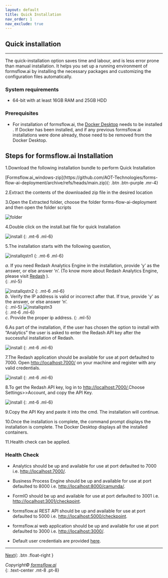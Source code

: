 ```yaml
---
layout: default
title: Quick Installation
nav_order: 1
nav_exclude: true
---
```



## Quick installation 

---

The quick-installation option saves time and labour, and is less error prone than manual installation. It helps you set up a running environment of formsflow.ai by installing the necessary packages and customizing the configuration files automatically. 

### System requirements
 
- 64-bit with at least 16GB RAM and 25GB HDD  

### Prerequisites

- For installation of formsflow.ai, the [Docker Desktop](https://www.docker.com/) needs to be installed . If Docker has been installed, and if any previous formsflow.ai installations were done already, those need to be removed from the Docker Desktop.  



## Steps for formsflow.ai Installation  

1.Download the following installation bundle to perform Quick Installation
  
<span class="fs-5">
[Formsflow.ai_windows-zip](https://github.com/AOT-Technologies/forms-flow-ai-deployment/archive/refs/heads/main.zip){: .btn .btn-purple .mr-4}
</span>   

2.Extract the contents of the downloaded zip file in the desired location   

3.Open the Extracted folder, choose the folder forms-flow-ai-deployment and then open the folder scripts

  ![folder](../../assets/QuickDocker/quickfolder.png)
  
4.Double click on the install.bat file for quick Installation 

 ![install](../../assets/QuickDocker/install_batchfile.png)
  {: .mt-6 .ml-6}

5.The installation starts with the following question,

 ![installqstn1](../../assets/QuickDocker/runscript1.png)
  {: .mt-6 .ml-6}  

  *a*.  If you need Redash Analytics Engine in the installation, provide ‘y’ as the answer, or else answer ‘n’. (To know more about Redash Analytics Engine, please visit [Redash](https://redash.io/help/) ).  
 {: .ml-5}

 ![installqstn2](../../assets/QuickDocker/runscript2.png)
 {: .mt-6 .ml-6}  
  *b*. Verify the IP address is valid or incorrect after that. If true, provide  'y' as the answer, or else answer ‘n’.    
  {: .ml-5}
 ![installqstn3](../../assets/QuickDocker/runscript3.png)  
  {: .mt-6 .ml-6}    
 *c*. Provide the proper ip address.
 {: .ml-5}

6.As part of the installation, if the user has chosen the option to install with “Analytics” the user is asked to enter the Redash API key after the successful installation of Redash.  

 ![install](../../assets/QuickDocker/apikey.png)
  {: .mt-6 .ml-6} 

7.The Redash application should be available for use at port defaulted to 7000. Open [http://localhost:7000/](http://localhost:7000/) on your machine and register with any valid credentials.

 ![install](../../assets/QuickDocker/redash.png)
  {: .mt-6 .ml-6} 

8.To get the Redash API key, log in to [http://localhost:7000/](http://localhost:7000/),Choose Settings>>Account, and copy the API Key.

 ![install](../../assets/QuickDocker/redashapikey.png)
  {: .mt-6 .ml-6} 

9.Copy the API Key and paste it into the cmd. The installation will continue.  

10.Once the installation is complete, the command prompt displays the installation is complete. The Docker Desktop displays all the installed containers.  

11.Health check can be applied.  

### Health Check  

- Analytics should be up and available for use at port defaulted to 7000 i.e. [http://localhost:7000/](http://localhost:7000/).
- Business Process Engine should be up and available for use at port defaulted to 8000 i.e. [http://localhost:8000/camunda/](http://localhost:8000/camunda/).

- FormIO should be up and available for use at port defaulted to 3001 i.e. [ http://localhost:3001/checkpoint]( http://localhost:3001/checkpoint).
- formsflow.ai REST API should be up and available for use at port defaulted to 5000 i.e. [http://localhost:5000/checkpoint](http://localhost:5000/checkpoint).
- formsflow.ai web application should be up and available for use at port defaulted to 3000 i.e. [http://localhost:3000/](http://localhost:3000/). 
- Default user credentials are provided  <a href="/forms-flow-installation-doc/Pages/user_credentials.html" target="_blank">here</a>.



---




 [Next](/forms-flow-installation-doc/Pages/Docker_Based/DockerFull.html){: .btn .float-right }




  *Copyright© [formsflow.ai](https://formsflow.ai/)*   
  {: .text-center .mt-8 .pt-8}